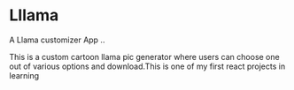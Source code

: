 # Lllama
A Llama customizer App ..

This is a custom cartoon llama pic generator where users can choose one out of various options and download.This is one of my first react projects in learning
